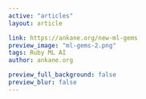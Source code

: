 ```yaml
---
active: "articles"
layout: article

link: https://ankane.org/new-ml-gems
preview_image: "ml-gems-2.png"
tags: Ruby ML AI
author: ankane.org

preview_full_background: false
preview_blur: false
---
```

